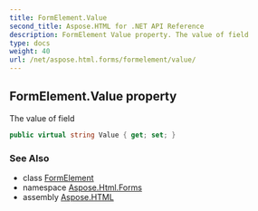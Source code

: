 ```yaml
---
title: FormElement.Value
second_title: Aspose.HTML for .NET API Reference
description: FormElement Value property. The value of field
type: docs
weight: 40
url: /net/aspose.html.forms/formelement/value/
---
```

## FormElement.Value property

The value of field

```csharp
public virtual string Value { get; set; }
```

### See Also

* class [FormElement](../)
* namespace [Aspose.Html.Forms](../../../aspose.html.forms/)
* assembly [Aspose.HTML](../../../)
